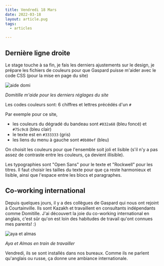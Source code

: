 ```yaml
---
title: Vendredi 18 Mars
date: 2022-03-18
layout: article.pug
tags:
  - articles

---
```


## Dernière ligne droite

Le stage touche à sa fin, je fais les derniers ajustements sur le design, je prépare les fichiers de couleurs pour que Gaspard puisse m'aider avec le code CSS (pour la mise en page du site)

![aide domi](/assets/domivicvendredi.jpeg)

*Domitille m'aide pour les derniers réglages du site*

Les codes couleurs sont: 6 chiffres et lettres précédés d'un `#`

Par exemple pour ce site,
* les couleurs du dégradé du bandeau sont `#032a68` (bleu foncé) et `#75c9c8` (bleu clair)
* le texte est en `#333333` (gris)
* les liens du menu à gauche sont `#0b80ef` (bleu)

On choisit les couleurs pour que l'ensemble soit joli et lisible (s'il n'y a pas assez de contraste entre les couleurs, ça devient illisible).

Les typographies sont "Open Sans" pour le texte et "Rockwell" pour les titres.
Il faut choisir les tailles du texte pour que ça reste harmonieux et lisible, ainsi que l'espace entre les blocs et paragraphes.


## Co-working international

Depuis quelques jours, il y a des collègues de Gaspard qui nous ont rejoint à Courtainville. Ils sont Kazakh et travaillent en consultants indépendants comme Domitille. J'ai découvert la joie du co-working international en anglais, c'est sûr qu'on est loin des habitudes de travail qu'ont connues mes parents! :)

![aya et almas](/assets/ayaalmas.jpg)

*Aya et Almas en train de travailler*

Vendredi, ils se sont installés dans nos bureaux. Comme ils ne parlent qu'anglais ou russe, ça donne une ambiance internationale.
